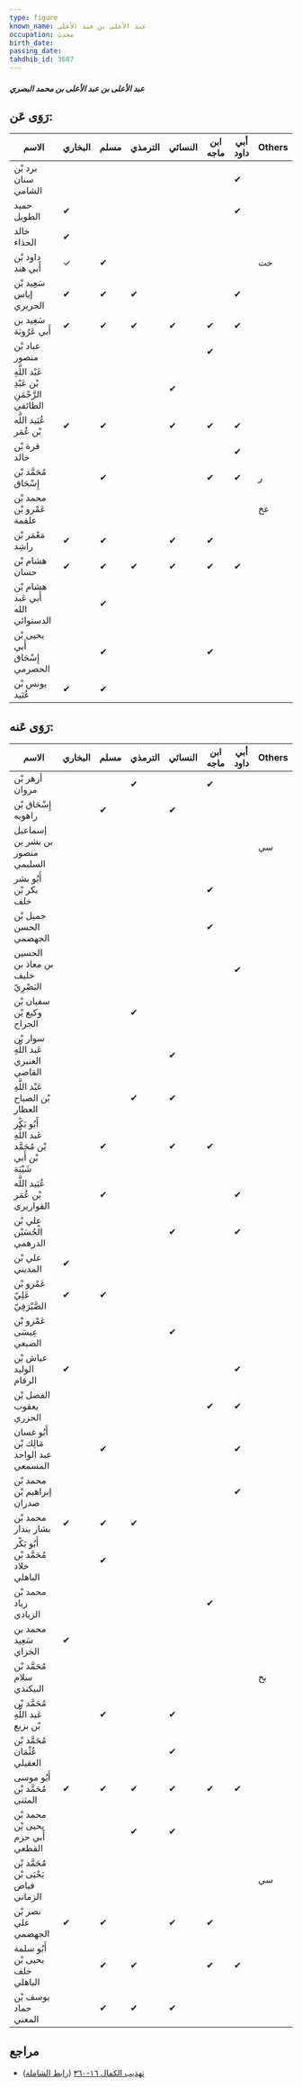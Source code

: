 ```yaml
---
type: figure
known_name: عبد الأعلى بن عبد الأعلى
occupation: محدث
birth_date:
passing_date:
tahdhib_id: 3687
---
```

##### عبد الأعلى بن عبد الأعلى بن محمد البصري

## رَوَى عَن:
| الاسم                                        | البخاري | مسلم | الترمذي | النسائي | ابن ماجه | أبي داود | Others |
| -------------------------------------------- | ------- | ---- | ------- | ------- | -------- | -------- | ------ |
| برد بْن سنان الشامي                          |         |      |         |         |          | ✔        |        |
| حميد الطويل                                  | ✔       |      |         |         |          | ✔        |        |
| خالد الحذاء                                  | ✔       |      |         |         |          |          |        |
| داود بْن أَبي هند                            | ✓       | ✔    |         |         |          |          | خت     |
| سَعِيد بْن إياس الجريري                      | ✔       | ✔    | ✔       |         |          | ✔        |        |
| سَعِيد بن أَبي عَرُوبَة                      | ✔       | ✔    | ✔       | ✔       | ✔        | ✔        |        |
| عباد بْن منصور                               |         |      |         |         | ✔        |          |        |
| عَبْد اللَّهِ بْن عَبْدِ الرَّحْمَنِ الطائفي |         |      |         | ✔       |          |          |        |
| عُبَيد اللَّه بْن عُمَر                      | ✔       | ✔    |         | ✔       | ✔        | ✔        |        |
| قرة بْن خالد                                 |         |      |         |         |          | ✔        |        |
| مُحَمَّد بْن إِسْحَاق                        |         | ✔    |         |         | ✔        | ✔        | ر      |
| محمد بْن عَمْرو بْن علقمة                    |         |      |         |         |          |          | عخ     |
| مَعْمَر بْن راشِد                            | ✔       | ✔    |         | ✔       | ✔        |          |        |
| هشام بْن حسان                                | ✔       | ✔    | ✔       | ✔       | ✔        | ✔        |        |
| هشام بْن أَبي عَبد الله الدستوائي            |         | ✔    |         |         |          |          |        |
| يحيى بْن أَبي إِسْحَاق الحضرمي               |         | ✔    |         |         | ✔        |          |        |
| يونس بْن عُبَيد                              | ✔       | ✔    |         |         |          |          |        |
## رَوَى عَنه:
| الاسم                                                  | البخاري | مسلم | الترمذي | النسائي | ابن ماجه | أبي داود | Others |
| ------------------------------------------------------ | ------- | ---- | ------- | ------- | -------- | -------- | ------ |
| أزهر بْن مروان                                         |         |      | ✔       |         | ✔        |          |        |
| إِسْحَاق بْن راهويه                                    |         | ✔    |         | ✔       |          |          |        |
| إسماعيل بن بشر بن منصور السليمي                        |         |      |         |         |          |          | سي     |
| أَبُو بشر بكر بْن خلف                                  |         |      |         |         | ✔        |          |        |
| جميل بْن الحسن الجهضمي                                 |         |      |         |         | ✔        |          |        |
| الحسين بن معاذ بن خليف البَصْرِيّ                      |         |      |         |         |          | ✔        |        |
| سفيان بْن وكيع بْن الجراح                              |         |      | ✔       |         |          |          |        |
| سوار بْن عَبد اللَّهِ العنبري القاضي                   |         |      |         | ✔       |          |          |        |
| عَبْد اللَّهِ بْن الصباح العطار                        |         |      | ✔       | ✔       |          |          |        |
| أَبُو بَكْر عَبد اللَّهِ بْن مُحَمَّد بْن أَبي شَيْبَة |         | ✔    |         | ✔       | ✔        |          |        |
| عُبَيد اللَّه بْن عُمَر القواريرى                      |         | ✔    |         |         |          | ✔        |        |
| علي بْن الْحُسَيْن الدرهمي                             |         |      |         | ✔       |          | ✔        |        |
| علي بْن المديني                                        | ✔       |      |         |         |          |          |        |
| عَمْرو بْن عَلِيّ الصَّيْرَفِيّ                        | ✔       | ✔    |         |         |          |          |        |
| عَمْرو بْن عِيسَى الضبعي                               |         |      |         | ✔       |          |          |        |
| عياش بْن الوليد الرقام                                 | ✔       |      |         |         |          | ✔        |        |
| الفضل بْن يعقوب الجزري                                 |         |      |         |         | ✔        | ✔        |        |
| أَبُو غسان مَالِك بْن عبد الواحد المسمعي               |         | ✔    |         |         |          | ✔        |        |
| محمد بْن إبراهيم بْن صدران                             |         |      |         |         |          | ✔        |        |
| محمد بْن بشار بندار                                    | ✔       | ✔    | ✔       |         |          |          |        |
| أَبُو بَكْر مُحَمَّد بْن خلاد الباهلي                  |         | ✔    |         |         |          |          |        |
| محمد بْن زياد الزيادي                                  |         |      |         |         | ✔        |          |        |
| محمد بن سَعِيد الخزاي                                  | ✔       |      |         |         |          |          |        |
| مُحَمَّد بْن سلام البيكندي                             |         |      |         |         |          |          | بخ     |
| مُحَمَّد بْن عَبد اللَّهِ بْن بزيع                     |         | ✔    |         | ✔       |          |          |        |
| مُحَمَّد بْن عُثْمَان العقيلي                          |         |      |         | ✔       |          |          |        |
| أَبُو موسى مُحَمَّد بْن المثنى                         | ✔       | ✔    | ✔       | ✔       | ✔        | ✔        |        |
| محمد بْن يحيى بْن أَبي حزم القطعي                      |         |      | ✔       | ✔       |          |          |        |
| مُحَمَّد بْن يَحْيَى بْن فياض الزماني                  |         |      |         |         |          |          | سي     |
| نصر بْن علي الجهضمي                                    | ✔       | ✔    |         | ✔       | ✔        |          |        |
| أَبُو سلمة يحيى بْن خلف الباهلي                        |         | ✔    | ✔       |         | ✔        | ✔        |        |
| يوسف بْن حماد المعني                                   |         | ✔    | ✔       | ✔       |          |          |        |
## مراجع
- [تهذيب الكمال ١٦-٣٦٠](obsidian://open?vault=Tahdhib-al-Kamal&file=Figures/٣٦٨٧-عبد%20الأعلى%20بن%20عبد%20الأعلى%20بن%20محمد%20البصري) ([رابط الشاملة](https://shamela.ws/book/3722/8353))